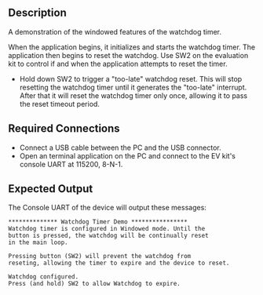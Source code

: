 ## Description

A demonstration of the windowed features of the watchdog timer.

When the application begins, it initializes and starts the watchdog timer.  The application then begins to reset the watchdog.  Use SW2 on the evaluation kit to control if and when the application attempts to reset the timer.

- Hold down SW2 to trigger a "too-late" watchdog reset. This will stop resetting the watchdog timer until it generates the "too-late" interrupt.  After that it will reset the watchdog timer only once, allowing it to pass the reset timeout period.

## Required Connections

-   Connect a USB cable between the PC and the USB connector.
-   Open an terminal application on the PC and connect to the EV kit's console UART at 115200, 8-N-1.

## Expected Output

The Console UART of the device will output these messages:

```
************** Watchdog Timer Demo ****************
Watchdog timer is configured in Windowed mode. Until the
button is pressed, the watchdog will be continually reset
in the main loop.

Pressing button (SW2) will prevent the watchdog from
reseting, allowing the timer to expire and the device to reset.

Watchdog configured.
Press (and hold) SW2 to allow Watchdog to expire.
```

